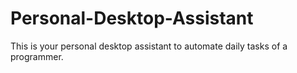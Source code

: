# Personal-Desktop-Assistant
This is your personal desktop assistant to automate daily tasks of a programmer.
